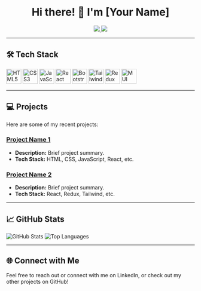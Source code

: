 <h1 align="center">Hi there! 👋 I'm [Your Name]</h1>

<p align="center">
  <a href="https://github.com/your-username">
    <img src="https://img.shields.io/badge/GitHub-%23121011.svg?style=for-the-badge&logo=github&logoColor=white"/>
  </a>
  <a href="https://www.linkedin.com/in/your-linkedin">
    <img src="https://img.shields.io/badge/LinkedIn-blue?style=for-the-badge&logo=linkedin&logoColor=white"/>
  </a>
</p>

---

## 🛠 Tech Stack
<p align="left">
  <img src="https://cdn.jsdelivr.net/gh/devicons/devicon/icons/html5/html5-original.svg" width="40" height="40" alt="HTML5" />
  <img src="https://cdn.jsdelivr.net/gh/devicons/devicon/icons/css3/css3-original.svg" width="40" height="40" alt="CSS3" />
  <img src="https://cdn.jsdelivr.net/gh/devicons/devicon/icons/javascript/javascript-original.svg" width="40" height="40" alt="JavaScript" />
  <img src="https://cdn.jsdelivr.net/gh/devicons/devicon/icons/react/react-original.svg" width="40" height="40" alt="React" />
  <img src="https://cdn.jsdelivr.net/gh/devicons/devicon/icons/bootstrap/bootstrap-plain.svg" width="40" height="40" alt="Bootstrap" />
  <img src="https://cdn.jsdelivr.net/gh/devicons/devicon/icons/tailwindcss/tailwindcss-plain.svg" width="40" height="40" alt="Tailwind CSS" />
  <img src="https://cdn.jsdelivr.net/gh/devicons/devicon/icons/redux/redux-original.svg" width="40" height="40" alt="Redux" />
  <img src="https://cdn.jsdelivr.net/gh/devicons/devicon/icons/materialui/materialui-original.svg" width="40" height="40" alt="MUI" />
</p>

---

## 💻 Projects
Here are some of my recent projects:

### [Project Name 1](https://github.com/your-username/project1)
- **Description:** Brief project summary.
- **Tech Stack:** HTML, CSS, JavaScript, React, etc.

### [Project Name 2](https://github.com/your-username/project2)
- **Description:** Brief project summary.
- **Tech Stack:** React, Redux, Tailwind, etc.

---

## 📈 GitHub Stats
<p align="left">
  <img src="https://github-readme-stats.vercel.app/api?username=your-username&show_icons=true&theme=radical" alt="GitHub Stats" />
  <img src="https://github-readme-stats.vercel.app/api/top-langs/?username=your-username&layout=compact&theme=radical" alt="Top Languages" />
</p>

---

## 🌐 Connect with Me
Feel free to reach out or connect with me on LinkedIn, or check out my other projects on GitHub!
